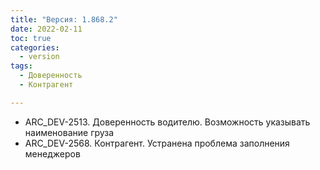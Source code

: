 ```yaml
---
title: "Версия: 1.868.2"
date: 2022-02-11
toc: true
categories:
  - version
tags:
  - Доверенность
  - Контрагент

---
```


-   ARC_DEV-2513. Доверенность водителю. Возможность указывать наименование груза
-   ARC_DEV-2568. Контрагент. Устранена проблема заполнения менеджеров
